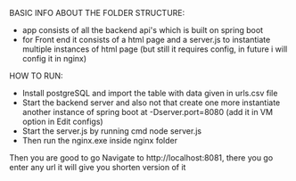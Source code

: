 BASIC INFO ABOUT THE FOLDER STRUCTURE:

 - app consists of all the backend api's which is built on spring boot
 - for Front end it consists of a html page and a server.js to instantiate multiple instances of html page (but still it requires config, in future i will config it in nginx)

HOW TO RUN:
 - Install postgreSQL and import the table with data given in urls.csv file
 - Start the backend server and also not that create one more instantiate another instance of spring boot at -Dserver.port=8080 (add it in VM option in Edit configs)
 - Start the server.js by running cmd node server.js
 - Then run the nginx.exe inside nginx folder


Then you are good to go
Navigate to http://localhost:8081, there you go enter any url it will give you shorten version of it


